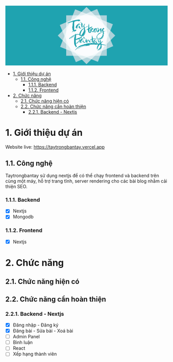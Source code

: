 ![alt text](./images/ttbt_cover.jpg)

- [1. Giới thiệu dự án](#1-giới-thiệu-dự)
  - [1.1. Công nghệ](#11-công-nghệ)
    - [1.1.1. Backend](#111-backend)
    - [1.1.2. Frontend](#112-frontend)
- [2. Chức năng](#2-chức-năng)
  - [2.1. Chức năng hiện có](#21-chức-năng-hiện-có)
  - [2.2. Chức năng cần hoàn thiện](#22-chức-năng-cần-hoàn-thiện)
    - [2.2.1. Backend - Nextjs](#221-backend---nextjs)

# 1. Giới thiệu dự án

Website live: https://taytrongbantay.vercel.app

## 1.1. Công nghệ

Taytrongbantay sử dụng nextjs để có thể chạy frontend và backend trên cùng một máy, hỗ trợ trang tĩnh, server rendering cho các bài blog nhằm cải thiện SEO.

### 1.1.1. Backend

- [x] Nextjs
- [x] Mongodb

### 1.1.2. Frontend

- [x] Nextjs

# 2. Chức năng

## 2.1. Chức năng hiện có

## 2.2. Chức năng cần hoàn thiện

### 2.2.1. Backend - Nextjs

- [x] Đăng nhập - Đăng ký
- [x] Đăng bài - Sửa bài - Xoá bài
- [ ] Admin Panel
- [ ] Bình luận
- [ ] React
- [ ] Xếp hạng thành viên
